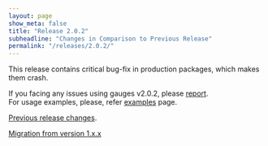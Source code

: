 ```yaml
---
layout: page
show_meta: false
title: "Release 2.0.2"
subheadline: "Changes in Comparison to Previous Release"
permalink: "/releases/2.0.2/"
---
```


This release contains critical bug-fix in production packages, which makes them crash.

If you facing any issues using gauges v2.0.2, please [report](https://github.com/Mikhus/canvas-gauges/issues).  
For usage examples, please, refer [examples]({{site.url}}/documentation/examples/) page.

[Previous release changes]({{site.url}}/releases/2.0.1/).

[Migration from version 1.x.x]({{site.url}}/migration/)
